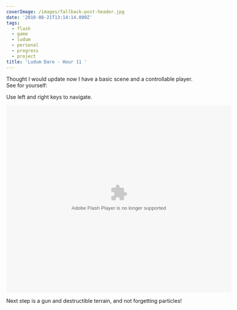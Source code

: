 ```yaml
---
coverImage: /images/fallback-post-header.jpg
date: '2010-08-21T13:14:14.000Z'
tags:
  - flash
  - game
  - ludum
  - personal
  - progress
  - project
title: 'Ludum Dare - Hour 11 '
---
```


Thought I would update now I have a basic scene and a controllable player. See for yourself:

<!-- more -->

Use left and right keys to navigate.

<object style="width: 600px; height: 500px;" classid="clsid:d27cdb6e-ae6d-11cf-96b8-444553540000" width="600" height="500" codebase="https://download.macromedia.com/pub/shockwave/cabs/flash/swflash.cab#version=6,0,40,0"><param name="src" value="https://www.mikecann.co.uk/DumpingGround/ld/18/01/LudumDare18.swf" /><embed style="width: 600px; height: 500px;" type="application/x-shockwave-flash" width="600" height="500" src="https://www.mikecann.co.uk/DumpingGround/ld/18/01/LudumDare18.swf"> </embed></object>

Next step is a gun and destructible terrain, and not forgetting particles!
